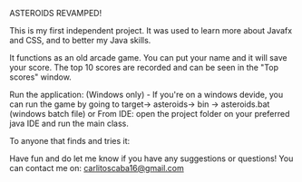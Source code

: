 ASTEROIDS REVAMPED!

This is my first independent project. It was used to learn more about Javafx and CSS, and to better my Java skills.

It functions as an old arcade game. You can put your name and it will save your score. The top 10 scores are recorded and can be seen in the "Top scores" window.

Run the application:
(Windows only) - If you're on a windows devide, you can run the game by going to target-> asteroids-> bin -> asteroids.bat (windows batch file)
or
From IDE: open the project folder on your preferred java IDE and run the main class.

To anyone that finds and tries it:

Have fun and do let me know if you have any suggestions or questions! You can contact me on: carlitoscaba16@gmail.com
